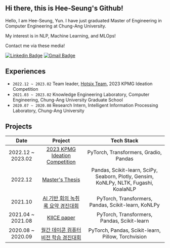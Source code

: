 ## Hi there, this is Hee-Seung's Github!

Hello, I am Hee-Seung, Yun. I have just graduated Master of Engineering in Computer Engineering at Chung-Ang University.

My interest is in NLP, Machine Learning, and MLOps!

Contact me via these media!

[![Linkedin Badge](https://img.shields.io/badge/-LinkedIn-blue?style=flat-square&logo=Linkedin&logoColor=white&link=https://www.linkedin.com/in/yunihg/)](https://www.linkedin.com/in/yunihg/) 
[![Gmail Badge](https://img.shields.io/badge/-Gmail-d14836?style=flat-square&logo=Gmail&logoColor=white&link=mailto:yoonihg@gmail.com)](mailto:yoonihg@gmail.com)

## Experiences
- `2022.12 ~ 2023.02` Team leader, [Hotsix Team](https://github.com/kpmg-hotsix/kpmg_hotsix_chatbot), 2023 KPMG Ideation Competition
- `2021.03 ~ 2023.02` Knowledge Engineering Laboratory, Computer Engineering, Chung-Ang University Graduate School
- `2020.07 ~ 2020.08` Research Intern, Intelligent Information Processing Laboratory, Chung-Ang University

## Projects

| Date | Project | Tech Stack |
|:--------------:|:--------------------------:|:------------------------------:|
| 2022.12 ~ 2023.02 | [2023 KPMG Ideation Competition](https://github.com/kpmg-hotsix/kpmg_hotsix_chatbot) | PyTorch, Transformers, Gradio, Pandas|
| 2022.12 | [Master's Thesis](https://github.com/HenryYoon/thesis) | Pandas, Scikit-learn, SciPy, Seaborn, Plotly, Gensim, KoNLPy, NLTK, Fugashi, KoalaNLP|
| 2021.10 | [AI 기반 회의 녹취록 요약 경진대회](https://github.com/HenryYoon/dacon_meeting) | PyTorch, Transformers, Pandas, Scikit-learn, KoNLPy |
| 2021.04  ~ 2021.08 | [KIICE paper](https://github.com/HenryYoon/auto-factcheck) | PyTorch, Transformers, Pandas, Scikit-learn |
| 2020.08  ~ 2020.09 | [월간 데이콘 컴퓨터 비전 학습 경진대회](https://github.com/HenryYoon/dacon_mnist) | PyTorch, Pandas, Scikit-learn, Pillow, Torchvision |





